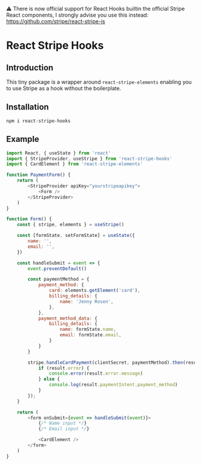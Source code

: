 :warning: There is now official support for React Hooks builtin the official Stripe React components, I strongly advise you use this instead: https://github.com/stripe/react-stripe-js

# React Stripe Hooks

## Introduction

This tiny package is a wrapper around ```react-stripe-elements``` enabling you to use Stripe as a hook without the boilerplate.

## Installation

```shell
npm i react-stripe-hooks
```

## Example

```javascript
import React, { useState } from 'react'
import { StripeProvider, useStripe } from 'react-stripe-hooks'
import { CardElement } from 'react-stripe-elements'

function PaymentForm() {
    return (
        <StripeProvider apiKey="yourstripeapikey">
            <Form />
        </StripeProvider>
    )
}

function Form() {
    const { stripe, elements } = useStripe()

    const [formState, setFormState] = useState({
        name: '',
        email: '',
    })

    const handleSubmit = event => {
        event.preventDefault()

        const paymentMethod = {
            payment_method: {
                card: elements.getElement('card'),
                billing_details: {
                    name: 'Jenny Rosen',
                },
            },
            payment_method_data: {
                billing_details: {
                    name: formState.name,
                    email: formState.email,
                }
            }
        }

        stripe.handleCardPayment(clientSecret, paymentMethod).then(result => {
            if (result.error) {
                console.error(result.error.message)
            } else {
                console.log(result.paymentIntent.payment_method)
            }
        });
    }

    return (
        <form onSubmit={event => handleSubmit(event)}>
            {/* Name input */}
            {/* Email input */}

            <CardElement />
        </form>
    )
}
```

